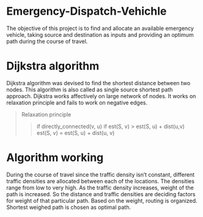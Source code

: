 # Emergency-Dispatch-Vehichle
The objective of this project is to find and allocate an available emergency vehicle, taking 
source and destination as inputs and providing an optimum path during the course of travel.

# Dijkstra algorithm
Dijkstra algorithm was devised to find the shortest distance between two nodes. This algorithm 
is also called as single source shortest path approach. Dijkstra works affectively on large network
of nodes. It works on relaxation principle and fails to work on negative edges.

> Relaxation principle
>>if directly_connected(v, u)
    if est(S, v) > est(S, u) + dist(u,v)
       est(S, v) = est(S, u) + dist(u, v)

# Algorithm working
During the course of travel since the traffic density isn’t constant, different traffic 
densities are allocated between each of the locations. The densities range from low to 
very high. As the traffic density increases, weight of the path is increased. So the 
distance and traffic densities are deciding factors for weight of that particular path. 
Based on the weight, routing is organized. Shortest weighed path is chosen as optimal path.

